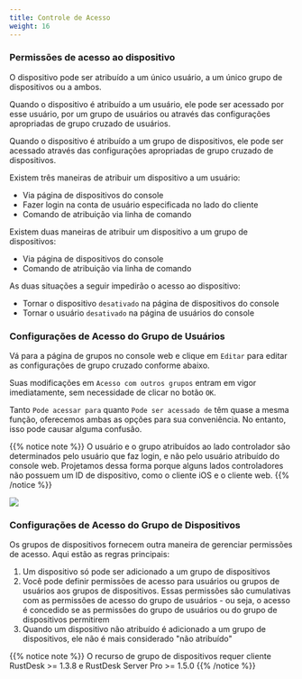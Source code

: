 ```yaml
---
title: Controle de Acesso
weight: 16
---
```


### Permissões de acesso ao dispositivo
O dispositivo pode ser atribuído a um único usuário, a um único grupo de dispositivos ou a ambos.

Quando o dispositivo é atribuído a um usuário, ele pode ser acessado por esse usuário, por um grupo de usuários ou através das configurações apropriadas de grupo cruzado de usuários.

Quando o dispositivo é atribuído a um grupo de dispositivos, ele pode ser acessado através das configurações apropriadas de grupo cruzado de dispositivos.

Existem três maneiras de atribuir um dispositivo a um usuário:
- Via página de dispositivos do console
- Fazer login na conta de usuário especificada no lado do cliente
- Comando de atribuição via linha de comando

Existem duas maneiras de atribuir um dispositivo a um grupo de dispositivos:
- Via página de dispositivos do console
- Comando de atribuição via linha de comando

As duas situações a seguir impedirão o acesso ao dispositivo:
- Tornar o dispositivo `desativado` na página de dispositivos do console
- Tornar o usuário `desativado` na página de usuários do console

### Configurações de Acesso do Grupo de Usuários

Vá para a página de grupos no console web e clique em `Editar` para editar as configurações de grupo cruzado conforme abaixo.

Suas modificações em `Acesso com outros grupos` entram em vigor imediatamente, sem necessidade de clicar no botão `OK`.

Tanto `Pode acessar para` quanto `Pode ser acessado de` têm quase a mesma função, oferecemos ambas as opções para sua conveniência. No entanto, isso pode causar alguma confusão.

{{% notice note %}}
O usuário e o grupo atribuídos ao lado controlador são determinados pelo usuário que faz login, e não pelo usuário atribuído do console web. Projetamos dessa forma porque alguns lados controladores não possuem um ID de dispositivo, como o cliente iOS e o cliente web.
{{% /notice %}}

![](/docs/en/self-host/rustdesk-server-pro/permissions/images/crossgrp.png)

### Configurações de Acesso do Grupo de Dispositivos

Os grupos de dispositivos fornecem outra maneira de gerenciar permissões de acesso. Aqui estão as regras principais:

1. Um dispositivo só pode ser adicionado a um grupo de dispositivos
2. Você pode definir permissões de acesso para usuários ou grupos de usuários aos grupos de dispositivos. Essas permissões são cumulativas com as permissões de acesso do grupo de usuários - ou seja, o acesso é concedido se as permissões do grupo de usuários ou do grupo de dispositivos permitirem
3. Quando um dispositivo não atribuído é adicionado a um grupo de dispositivos, ele não é mais considerado "não atribuído"

{{% notice note %}}
O recurso de grupo de dispositivos requer cliente RustDesk >= 1.3.8 e RustDesk Server Pro >= 1.5.0
{{% /notice %}}

